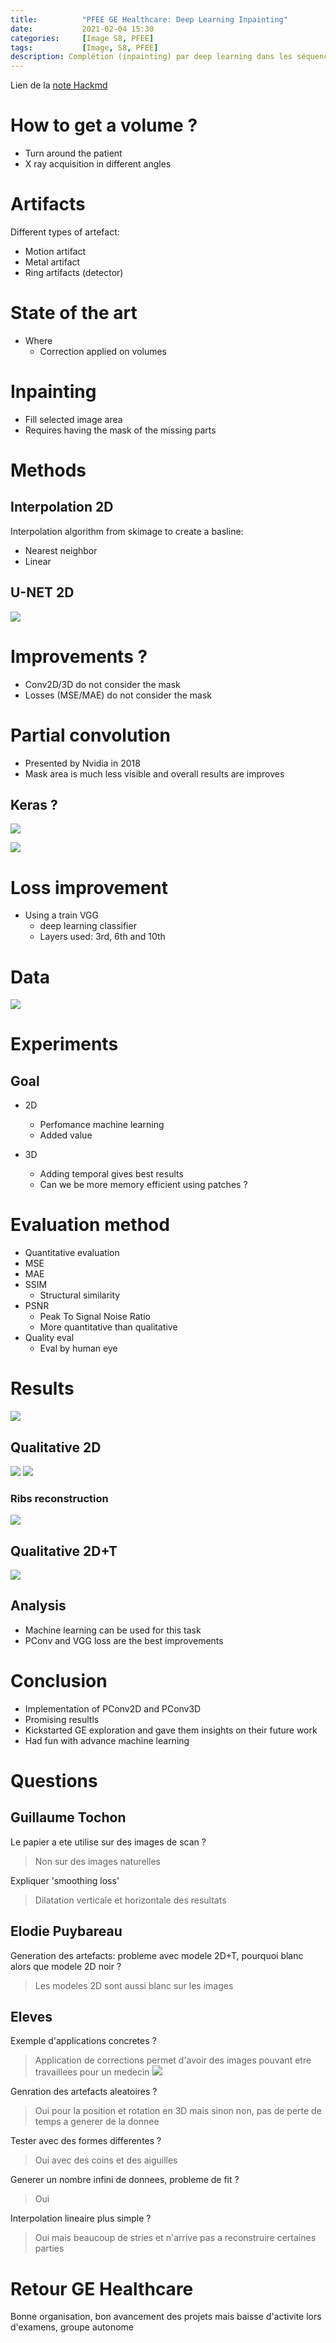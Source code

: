 ```yaml
---
title:          "PFEE GE Healthcare: Deep Learning Inpainting"
date:           2021-02-04 15:30
categories:     [Image S8, PFEE]
tags:           [Image, S8, PFEE]
description: Complétion (inpainting) par deep learning dans les séquences d'images rayons X.
---
```

Lien de la [note Hackmd](https://hackmd.io/@lemasymasa/BksdVYKxO)

# How to get a volume ?
* Turn around the patient
* X ray acquisition in different angles

# Artifacts
Different types of artefact:
* Motion artifact
* Metal artifact
* Ring artifacts (detector)

# State of the art
* Where
    * Correction applied on volumes

# Inpainting
* Fill selected image area
* Requires having the mask of the missing parts

# Methods
## Interpolation 2D

Interpolation algorithm from skimage to create a basline:
* Nearest neighbor
* Linear

## U-NET 2D
![](https://i.imgur.com/TBfxv5y.png)

# Improvements ?
* Conv2D/3D do not consider the mask
* Losses (MSE/MAE) do not consider the mask

# Partial convolution
* Presented by Nvidia in 2018
* Mask area is much less visible and overall results are improves

## Keras ?
![](https://i.imgur.com/ounf4JU.png)

![](https://i.imgur.com/668yjMK.png)

# Loss improvement
* Using a train VGG
    * deep learning classifier
    * Layers used: 3rd, 6th and 10th

# Data
![](https://i.imgur.com/4e1iHYJ.png)

# Experiments
## Goal
* 2D
    * Perfomance machine learning
    * Added value

* 3D 
    * Adding temporal gives best results
    * Can we be more memory efficient using patches ?

# Evaluation method
* Quantitative evaluation
* MSE
* MAE
* SSIM
    * Structural similarity
* PSNR
    * Peak To Signal Noise Ratio
    * More quantitative than qualitative
* Quality eval
    * Eval by human eye

# Results
![](https://i.imgur.com/Ajf6f9u.png)

## Qualitative 2D
![](https://i.imgur.com/mvqmHVf.png)
![](https://i.imgur.com/JxxAUOR.png)

### Ribs reconstruction
![](https://i.imgur.com/5fbsShk.png)

## Qualitative 2D+T
![](https://i.imgur.com/N21dNdF.png)

## Analysis
* Machine learning can be used for this task
* PConv and VGG loss are the best improvements

# Conclusion
* Implementation of PConv2D and PConv3D
* Promising resultls
* Kickstarted GE exploration and gave them insights on their future work
* Had fun with advance machine learning

# Questions
## Guillaume Tochon
Le papier a ete utilise sur des images de scan ?
> Non sur des images naturelles

Expliquer 'smoothing loss'
> Dilatation verticale et horizontale des resultats

## Elodie Puybareau
Generation des artefacts: probleme avec modele 2D+T, pourquoi blanc alors que modele 2D noir ?
> Les modeles 2D sont aussi blanc sur les images

## Eleves
Exemple d'applications concretes ?
> Application de corrections permet d'avoir des images pouvant etre travaillees pour un medecin
![](https://i.imgur.com/zaTwI6a.png)

Genration des artefacts aleatoires ?
> Oui pour la position et rotation en 3D mais sinon non, pas de perte de temps a generer de la donnee

Tester avec des formes differentes ?
> Oui avec des coins et des aiguilles

Generer un nombre infini de donnees, probleme de fit ?
> Oui

Interpolation lineaire plus simple ?
> Oui mais beaucoup de stries et n'arrive pas a reconstruire certaines parties

# Retour GE Healthcare
Bonne organisation, bon avancement des projets mais baisse d'activite lors d'examens, groupe autonome